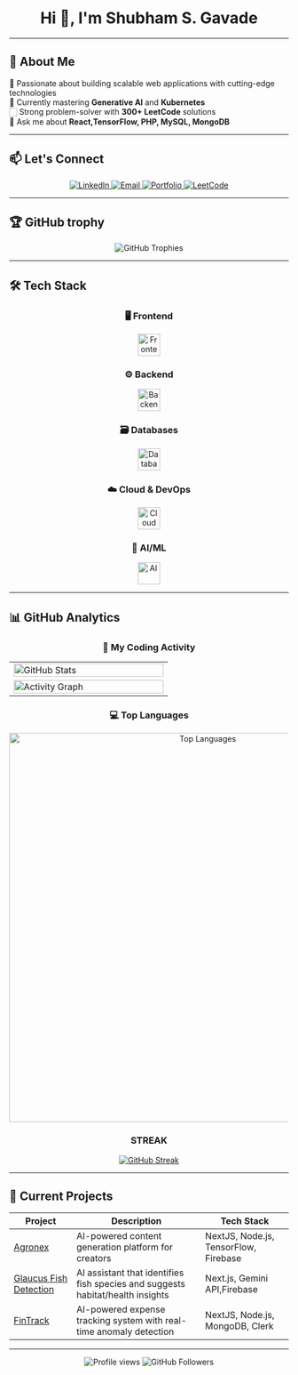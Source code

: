 <h1 align="center">Hi 👋, I'm Shubham S. Gavade</h1>

---

## 🚀 About Me

<div align="center">

  <p align="left">
    🔭 Passionate about building scalable web applications with cutting-edge technologies<br>
    🌱 Currently mastering <strong>Generative AI</strong> and <strong>Kubernetes</strong><br>
    🏻 Strong problem-solver with <strong>300+ LeetCode</strong> solutions<br>
    💬 Ask me about <strong>React,TensorFlow, PHP, MySQL, MongoDB</strong><br>
    
  </p>
</div>

---

## 📫 Let's Connect

<div align="center">
  <a href="https://linkedin.com/in/shubham-gavade23">
    <img src="https://img.shields.io/badge/LinkedIn-0077B5?style=for-the-badge&logo=linkedin&logoColor=white" alt="LinkedIn">
  </a>
  <a href="mailto:gavadeshubham2004@gmail.com">
    <img src="https://img.shields.io/badge/Gmail-D14836?style=for-the-badge&logo=gmail&logoColor=white" alt="Email">
  </a>
  <a href="https://my-portfolio-silk-five-wcvq4prow3.vercel.app/">
    <img src="https://img.shields.io/badge/Portfolio-%23000000.svg?style=for-the-badge&logo=vercel&logoColor=white" alt="Portfolio">
  </a>
  <a href="https://leetcode.com/gavadeshubham2004/">
    <img src="https://img.shields.io/badge/-LeetCode-FFA116?style=for-the-badge&logo=LeetCode&logoColor=black" alt="LeetCode">
  </a>
</div>


---
## 🏆 GitHub trophy
<p align="center">
  <img 
  src="https://github-profile-trophy.vercel.app/?username=ShubhamG2004&theme=monokai&row=2&column=4&margin-w=15&margin-h=15&no-frame=true" 
  alt="GitHub Trophies"
/>
</p>


---
## 🛠️ Tech Stack

<div align="center">

### **🖥️ Frontend**
<img src="https://skillicons.dev/icons?i=react,next,redux,tailwind,html,css,js,ts" alt="Frontend" height="40">

### **⚙️ Backend**
<img src="https://skillicons.dev/icons?i=nodejs,express,nestjs,python,java,spring" alt="Backend" height="40">

### **🗃️ Databases**
<img src="https://skillicons.dev/icons?i=mongodb,mysql,postgres,redis,firebase" alt="Databases" height="40">

### **☁️ Cloud & DevOps**
<img src="https://skillicons.dev/icons?i=aws,docker,kubernetes,githubactions,nginx" alt="Cloud" height="40">

### **🧠 AI/ML**
<img src="https://skillicons.dev/icons?i=tensorflow,pytorch,opencv" alt="AI" height="40">

</div>

---

## 📊 GitHub Analytics

<div align="center">
  
### 🚀 My Coding Activity

<table>
  <!-- First Row: Stats + Streak -->
  <tr>
    <td width="50%">
      <img src="https://github-readme-stats.vercel.app/api?username=ShubhamG2004&show_icons=true&theme=radical&hide_border=true&include_all_commits=true&count_private=true" alt="GitHub Stats" width="100%">
    </td>
  </tr>
  
  <!-- Second Row: Activity Graph -->
  <tr>
    <td colspan="2">
      <img src="https://github-readme-activity-graph.vercel.app/graph?username=ShubhamG2004&theme=react-dark&hide_border=true&area=true" alt="Activity Graph" width="100%">
    </td>
  </tr>
</table>



### 💻 Top Languages

<img src="https://github-readme-stats.vercel.app/api/top-langs/?username=ShubhamG2004&layout=compact&theme=radical&hide_border=true&langs_count=6&exclude_repo=github-readme-stats" alt="Top Languages" width="700px">

### STREAK
<a href="https://git.io/streak-stats"><img src="https://git-hub-streak-stats.vercel.app?user=ShubhamG2004&theme=dracula&card_width=700" alt="GitHub Streak" /></a>

</div>

---
## 🌟 Current Projects

<div align="center">

<table>
  <thead>
    <tr>
      <th>Project</th>
      <th>Description</th>
      <th>Tech Stack</th>
    </tr>
  </thead>
  <tbody>
    <tr>
      <td><a href="https://github.com/ShubhamG2004/agronex_next ">Agronex</a></td>
      <td>AI-powered content generation platform for creators</td>
      <td>NextJS, Node.js, TensorFlow, Firebase</td>
    </tr>
    <tr>
      <td><a href="https://github.com/ShubhamG2004/glaucus">Glaucus Fish Detection</a></td>
      <td>AI assistant that identifies fish species and suggests habitat/health insights</td>
      <td>Next.js, Gemini API,Firebase</td>
    </tr>
    <tr>
      <td><a href="https://github.com/ShubhamG2004/fintrack">FinTrack</a></td>
      <td>AI-powered expense tracking system with real-time anomaly detection</td>
      <td>NextJS, Node.js, MongoDB, Clerk</td>
    </tr>
  </tbody>
</table>

</div>
</div>



---

<div align="center">
  <img src="https://komarev.com/ghpvc/?username=shubhamg2004&label=Profile+Views&color=7E3ACE&style=flat-square" alt="Profile views">
  <img src="https://img.shields.io/github/followers/ShubhamG2004?label=Follow&style=social" alt="GitHub Followers">
</div>
